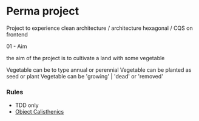 # Perma project

Project to experience clean architecture / architecture hexagonal / CQS on frontend

01 - Aim

the aim of the project is to cultivate a land with some vegetable

Vegetable can be to type annual or perennial
Vegetable can be planted as seed or plant
Vegetable can be 'growing' |  'dead' or 'removed'

### Rules

- TDD only
- [Object Calisthenics](https://williamdurand.fr/2013/06/03/object-calisthenics/)

